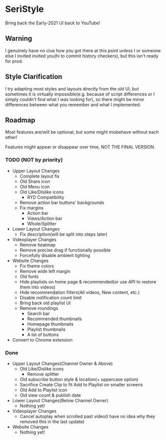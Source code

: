 # SeriStyle
Bring back the Early-2021 UI back to YouTube!

## Warning
I genuinely have no clue how you got there at this point unless I or someone else I invited invited you(hi to commit history checkers), but this isn't ready for prod.

## Style Clarification
I try adapting most styles and layouts directly from the old UI, but sometimes it is virtually impossible(e.g. because of script differences or I simply couldn't find what I was looking for), so there might be minor differences between what you remember and what I implemented.

## Roadmap
Most features are/will be optional, but some might misbehave without each other!

Features might appear or disappear over time, NOT THE FINAL VERSION.
### TODO (NOT by priority)
- Upper Layout Changes
  - Complete layout fix
  - Old Share icon
  - Old Menu icon
  - Old Like/Dislike icons
    - RYD Compatibility
  - Remove action bar buttons' backgrounds
  - Fix margins
    - Action bar
    - Views/Action bar
    - Whole/Splitter
- Lower Layout Changes
  - Fix description(will be split into steps later)
- Videoplayer Changes
  - Remove heatmap
  - Remove precise drag if functionally possible
  - Forcefully disable ambient lighting
- Website Changes
  - Fix theme colors
  - Remove wide left margin
  - Old fonts
  - Hide playlists on home page & recommended(or use API to restore them into videos)
  - Hide recommendation filters(All videos, New content, etc.)
  - Disable notification count limit
  - Bring back old playlist UI
  - Remove roundings
    - Search bar
    - Recommended thumbnails
    - Homepage thumbnails
    - Playlist thumbnails
    - A lot of buttons
- Convert to Chrome extension
### Done
- Upper Layout Changes(Channel Owner & Above)
  - Old Like/Dislike icons
    - Remove splitter
  - Old subscribe button style & location(+ uppercase option)
  - Sacrifice Create Clip to fit Add to Playlist on smaller screens
  - Old Add to Playlist icon
  - Old view count & publish date
- Lower Layout Changes(Below Channel Owner)
  - Nothing yet!
- Videoplayer Changes
  - Cancel autoplay when scrolled past video(I have no idea why they removed this in the last update)
- Website Changes
  - Nothing yet!
